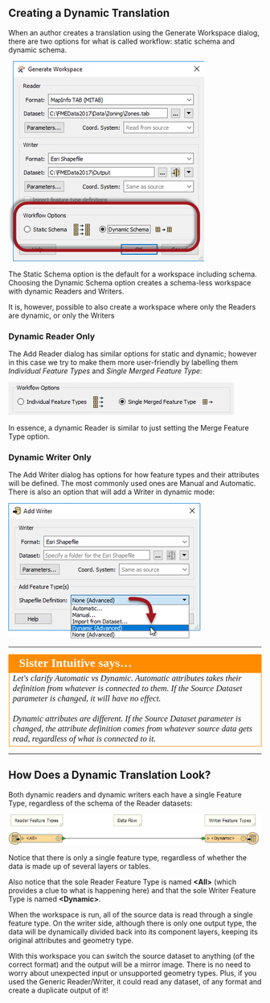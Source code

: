## Creating a Dynamic Translation ##

When an author creates a translation using the Generate Workspace dialog, there are two options for what is called workflow: static schema and dynamic schema.

![](./Images/4.037.CreateDynamicWorkspace.png)

The Static Schema option is the default for a workspace including schema. Choosing the Dynamic Schema option creates a schema-less workspace with dynamic Readers and Writers.

It is, however, possible to also create a workspace where only the Readers are dynamic, or only the Writers



### Dynamic Reader Only ###
The Add Reader dialog has similar options for static and dynamic; however in this case we try to make them more user-friendly by labelling them *Individual Feature Types* and *Single Merged Feature Type*:

![](./Images/4.038.AddDynamicReader.png)

In essence, a dynamic Reader is similar to just setting the Merge Feature Type option.

### Dynamic Writer Only ###
The Add Writer dialog has options for how feature types and their attributes will be defined. The most commonly used ones are Manual and Automatic. There is also an option that will add a Writer in dynamic mode:

![](./Images/4.039.AddDynamicWriter.png)

---

<table style="border-spacing: 0px">
<tr>
<td style="vertical-align:middle;background-color:darkorange;border: 2px solid darkorange">
<i class="fa fa-quote-left fa-lg fa-pull-left fa-fw" style="color:white;padding-right: 12px;vertical-align:text-top"></i>
<span style="color:white;font-size:x-large;font-weight: bold;font-family:serif">Sister Intuitive says…</span>
</td>
</tr>

<tr>
<td style="border: 1px solid darkorange">
<span style="font-family:serif; font-style:italic; font-size:larger">
Let's clarify Automatic vs Dynamic. Automatic attributes takes their definition from whatever is connected to them. If the Source Dataset parameter is changed, it will have no effect. 
<br><br>Dynamic attributes are different. If the Source Dataset parameter is changed, the attribute definition comes from whatever source data gets read, regardless of what is connected to it. 
</span>
</td>
</tr>
</table>

---

## How Does a Dynamic Translation Look? ##

Both dynamic readers and dynamic writers each have a single Feature Type, regardless of the schema of the Reader datasets:

![](./Images/4.040.BasicDynamicWorkspace.png)

Notice that there is only a single feature type, regardless of whether the data is made up of several layers or tables.

Also notice that the sole Reader Feature Type is named **&lt;All&gt;** (which provides a clue to what is happening here) and that the sole Writer Feature Type is named **&lt;Dynamic&gt;**.

When the workspace is run, all of the source data is read through a single feature type. On the writer side, although there is only one output type, the data will be dynamically divided back into its component layers, keeping its original attributes and geometry type.

With this workspace you can switch the source dataset to anything (of the correct format) and the output will be a mirror image. There is no need to worry about unexpected input or unsupported geometry types. Plus, if you used the Generic Reader/Writer, it could read any dataset, of any format and create a duplicate output of it!